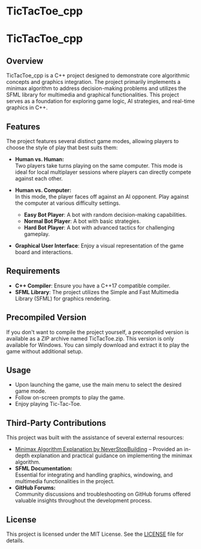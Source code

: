# TicTacToe_cpp
# TicTacToe_cpp

## Overview

TicTacToe_cpp is a C++ project designed to demonstrate core algorithmic concepts and graphics integration. The project primarily implements a minimax algorithm to address decision-making problems and utilizes the SFML library for multimedia and graphical functionalities. This project serves as a foundation for exploring game logic, AI strategies, and real-time graphics in C++.

## Features
The project features several distinct game modes, allowing players to choose the style of play that best suits them:

- **Human vs. Human:**  
  Two players take turns playing on the same computer. This mode is ideal for local multiplayer sessions where players can directly compete against each other.

- **Human vs. Computer:**  
  In this mode, the player faces off against an AI opponent. Play against the computer at various difficulty settings.
   - **Easy Bot Player**: A bot with random decision-making capabilities.
  - **Normal Bot Player**: A bot with basic strategies.
  - **Hard Bot Player**: A bot with advanced tactics for challenging gameplay.
- **Graphical User Interface**: Enjoy a visual representation of the game board and interactions.

## Requirements

- **C++ Compiler**: Ensure you have a C++17 compatible compiler.
- **SFML Library**: The project utilizes the Simple and Fast Multimedia Library (SFML) for graphics rendering.

## Precompiled Version

If you don't want to compile the project yourself, a precompiled version is available as a ZIP archive named TicTacToe.zip. This version is only available for Windows. You can simply download and extract it to play the game without additional setup.

## Usage

- Upon launching the game, use the main menu to select the desired game mode.
- Follow on-screen prompts to play the game.
- Enjoy playing Tic-Tac-Toe.

## Third-Party Contributions

This project was built with the assistance of several external resources:

- [Minimax Algorithm Explanation by NeverStopBuilding](https://www.neverstopbuilding.com/blog/minimax) – Provided an in-depth explanation and practical guidance on implementing the minimax algorithm.
- **SFML Documentation:**  
  Essential for integrating and handling graphics, windowing, and multimedia functionalities in the project.
- **GitHub Forums:**  
  Community discussions and troubleshooting on GitHub forums offered valuable insights throughout the development process.


## License

This project is licensed under the MIT License. See the [LICENSE](LICENSE) file for details.

